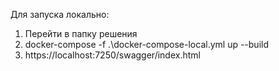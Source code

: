 Для запуска локально:

1) Перейти в папку решения
2) docker-compose -f .\docker-compose-local.yml up --build
3) https://localhost:7250/swagger/index.html
